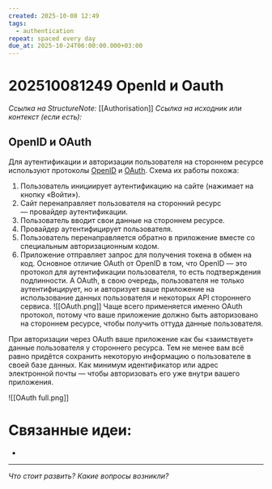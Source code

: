 ```yaml
---
created: 2025-10-08 12:49
tags:
  - authentication
repeat: spaced every day
due_at: 2025-10-24T06:00:00.000+03:00
---
```

# 202510081249 OpenId и Oauth

*Ссылка на StructureNote:* [[Authorisation]]
*Ссылка на исходник или контекст (если есть):* 

## OpenID и OAuth

Для аутентификации и авторизации пользователя на стороннем ресурсе используют протоколы [OpenID](https://openid.net/developers/specs/) и [OAuth](https://oauth.net/2/). Схема их работы похожа:

1. Пользователь инициирует аутентификацию на сайте (нажимает на кнопку «Войти»).
2. Сайт перенаправляет пользователя на сторонний ресурс — провайдер аутентификации.
3. Пользователь вводит свои данные на стороннем ресурсе.
4. Провайдер аутентифицирует пользователя.
5. Пользователь перенаправляется обратно в приложение вместе со специальным авторизационным кодом.
6. Приложение отправляет запрос для получения токена в обмен на код.
Основное отличие OAuth от OpenID в том, что OpenID — это протокол для аутентификации пользователя, то есть подтверждения подлинности. А OAuth, в свою очередь, пользователя не только аутентифицирует, но и авторизует ваше приложение на использование данных пользователя и некоторых API стороннего сервиса.
![[OAuth.png]]
Чаще всего применяется именно OAuth протокол, потому что ваше приложение должно быть авторизовано на стороннем ресурсе, чтобы получить оттуда данные пользователя.

При авторизации через OAuth ваше приложение как бы «заимствует» данные пользователя у стороннего ресурса. Тем не менее вам всё равно придётся сохранить некоторую информацию о пользователе в своей базе данных. Как минимум идентификатор или адрес электронной почты — чтобы авторизовать его уже внутри вашего приложения.

![[OAuth full.png]]

# Связанные идеи:

* 
---

*Что стоит развить? Какие вопросы возникли?*
